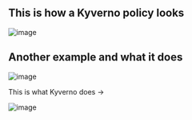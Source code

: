 ## This is how a Kyverno policy looks

![image](https://github.com/1Shubham7/understanding-kyverno/assets/116020663/d42bc18d-c105-4671-8705-894228c6f78c)

## Another example and what it does

![image](https://github.com/1Shubham7/understanding-kyverno/assets/116020663/afb533c8-ae61-43b4-8ced-f27fbcaa7f6f)


This is what Kyverno does ->

![image](https://github.com/1Shubham7/understanding-kyverno/assets/116020663/b7851ce2-05fd-40de-8a80-e79eb827f112)
